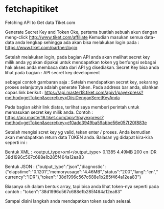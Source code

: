 # fetchapitiket
Fetching API to Get data Tiket.com

Generate Secret Key and Token
Oke, pertama buatlah sebuah akun dengan meng-click http://www.tiket.com/affiliate
Kemudian masukan semua data-data anda lengkap sehingga ada akan bisa melakukan login pada : https://www.tiket.com/partner/login

Setelah melakukan login, pada bagian API anda akan melihat secret key milik anda yg akan dipakai untuk mendapatkan token yg berfungsi sebagai hak akses anda membaca data dari API yg disediakan.
Secret Key bisa anda lihat pada bagian : API secret key development

sebagai contoh gambaran saja : 
Setelah mendapatkan secret key, sekarang proses selanjutnya adalah generate Token. Pada address bar anda, silahkan copas link berikut :
https://api.master18.tiket.com/apiv1/payexpress?method=getToken&secretkey=DiisiDenganSeretKeyAnda

Pada bagian akhir link diatas, terlihat saya memberi perintah untuk memasukan secret key milik anda. Contoh :
https://api.master18.tiket.com/apiv1/payexpress?method=getToken&secretkey=e10adc3949ba59abbe56e057f20f883e

Setelah mengisi scret key yg valid, tekan enter / proses. Anda kemudian akan mendapatkan return data TOKEN anda. Balasan yg didapat kira-kira seperti ini :

Bentuk XML :
<tiket>
    <output_type>xml</output_type>
    <diagnostic>
        <elapstime>0.1385</elapstime>
        <memoryusage>4.49MB</memoryusage>
        <status>200</status>
        <lang>en</lang>
        <currency>IDR</currency>
    </diagnostic>
    <token>38d1996c567c688e1b285f464a12ea83</token>
</tiket>

Bentuk JSON :
{"output_type":"json","diagnostic":{"elapstime":"0.1201","memoryusage":"4.46MB","status":"200","lang":"en","currency":"IDR"},"token":"38d1996c567c688e1b285f464a12ea83"}

Biasanya sih dalam bentuk array, tapi bisa anda lihat token-nya seperti pada contoh : "token":"38d1996c567c688e1b285f464a12ea83"

Sampai disini langkah anda mendapatkan token sudah selesai.

